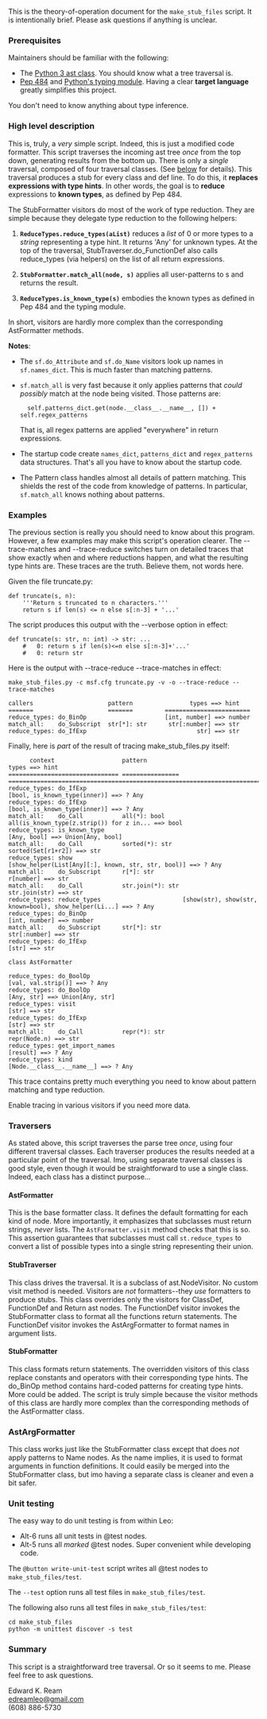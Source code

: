 
This is the theory-of-operation document for the `make_stub_files` script.
It is intentionally brief. Please ask questions if anything is unclear.

### Prerequisites

Maintainers should be familiar with the following:

- The [Python 3 ast class](https://docs.python.org/3/library/ast.html).
  You should know what a tree traversal is.
- [Pep 484](https://www.python.org/dev/peps/pep-0484/) and
  [Python's typing module](https://docs.python.org/3/library/typing.html).
  Having a clear **target language** greatly simplifies this project.
  
You don't need to know anything about type inference.

### High level description

This is, truly, a *very* simple script. Indeed, this is just a modified code formatter. This script traverses the incoming ast tree *once* from the top down, generating results from the bottom up. There is only a *single* traversal, composed of four traversal classes. (See [below](#Traversers) for details). This traversal produces a stub for every class and def line. To do this, it **replaces expressions with type hints**. In other words, the goal is to **reduce** expressions to **known types**, as defined by Pep 484.

The StubFormatter visitors do most of the work of type reduction. They are simple because they delegate type reduction to the following helpers:

1. **`ReduceTypes.reduce_types(aList)`** reduces a *list* of 0 or more types to a *string* representing a type hint. It returns 'Any' for unknown types. At the top of the traversal, StubTraverser.do_FunctionDef also calls reduce_types (via helpers) on the list of all return expressions.

2. **`StubFormatter.match_all(node, s)`** applies all user-patterns to s and returns the result.

3. **`ReduceTypes.is_known_type(s)`** embodies the known types as defined in Pep 484 and the typing module.

In short, visitors are hardly more complex than the corresponding AstFormatter methods.

**Notes**:

- The `sf.do_Attribute` and `sf.do_Name` visitors look up names in `sf.names_dict`. This is much faster than matching patterns.

- `sf.match_all` is very fast because it only applies patterns that *could possibly* match at the node being visited. Those patterns are:

        self.patterns_dict.get(node.__class__.__name__, []) + self.regex_patterns
        
  That is, all regex patterns are applied "everywhere" in return expressions.

- The startup code create `names_dict`, `patterns_dict` and `regex_patterns` data structures. That's all you have to know about the startup code.

- The Pattern class handles almost all details of pattern matching. This shields the rest of the code from knowledge of patterns. In particular, `sf.match_all` knows nothing about patterns.

### Examples

The previous section is really you should need to know about this program.  However, a few examples may make this script's operation clearer. The --trace-matches and --trace-reduce switches turn on detailed traces that show exactly when and where reductions happen, and what the resulting type hints are. These traces are the truth.  Believe them, not words here.

Given the file truncate.py:

    def truncate(s, n):
        '''Return s truncated to n characters.'''
        return s if len(s) <= n else s[:n-3] + '...'
        
The script produces this output with the --verbose option in effect:

    def truncate(s: str, n: int) -> str: ...
        #   0: return s if len(s)<=n else s[:n-3]+'...'
        #   0: return str
        
Here is the output with --trace-reduce --trace-matches in effect:

    make_stub_files.py -c msf.cfg truncate.py -v -o --trace-reduce --trace-matches
    
    callers                     pattern                types ==> hint    
    =======                     =======         ========================
    reduce_types: do_BinOp                      [int, number] ==> number
    match_all:    do_Subscript  str[*]: str      str[:number] ==> str
    reduce_types: do_IfExp                               str] ==> str

Finally, here is *part* of the result of tracing make_stub_files.py itself:

          context                   pattern                                                          types ==> hint    
    =============================== ================ =========================================================================
    reduce_types: do_IfExp                                                    [bool, is_known_type(inner)] ==> ? Any
    reduce_types: do_IfExp                                                    [bool, is_known_type(inner)] ==> ? Any
    match_all:    do_Call           all(*): bool                  all(is_known_type(z.strip()) for z in... ==> bool
    reduce_types: is_known_type                                                                [Any, bool] ==> Union[Any, bool]
    match_all:    do_Call           sorted(*): str                                      sorted(Set[r1+r2]) ==> str
    reduce_types: show                                  [show_helper(List[Any][:], known, str, str, bool)] ==> ? Any
    match_all:    do_Subscript      r[*]: str                                                    r[number] ==> str
    match_all:    do_Call           str.join(*): str                                         str.join(str) ==> str
    reduce_types: reduce_types                       [show(str), show(str, known=bool), show_helper(Li...] ==> ? Any
    reduce_types: do_BinOp                                                                   [int, number] ==> number
    match_all:    do_Subscript      str[*]: str                                               str[:number] ==> str
    reduce_types: do_IfExp                                                                           [str] ==> str
    
    class AstFormatter
    
    reduce_types: do_BoolOp                                                              [val, val.strip()] ==> ? Any
    reduce_types: do_BoolOp                                                                      [Any, str] ==> Union[Any, str]
    reduce_types: visit                                                                               [str] ==> str
    reduce_types: do_IfExp                                                                            [str] ==> str
    match_all:    do_Call           repr(*): str                                               repr(Node.n) ==> str
    reduce_types: get_import_names                                                                 [result] ==> ? Any
    reduce_types: kind                                                            [Node.__class__.__name__] ==> ? Any
    
This trace contains pretty much everything you need to know about pattern matching and type reduction.

Enable tracing in various visitors if you need more data.

### Traversers

As stated above, this script traverses the parse tree *once*, using four different traversal classes. Each traverser produces the results needed at a particular point of the traversal. Imo, using separate traversal classes is good style, even though it would be straightforward to use a single class. Indeed, each class has a distinct purpose...

#### AstFormatter

This is the base formatter class. It defines the default formatting for each kind of node. More importantly, it emphasizes that subclasses must return strings, *never* lists. The `AstFormatter.visit` method checks that this is so. This assertion guarantees that subclasses must call `st.reduce_types` to convert a list of possible types into a single string representing their union.

#### StubTraverser

This class drives the traversal. It is a subclass of ast.NodeVisitor. No custom visit method is needed. Visitors are *not* formatters--they *use* formatters to produce stubs. This class overrides only the visitors for ClassDef, FunctionDef and Return ast nodes. The FunctionDef visitor invokes the StubFormatter class to format all the functions return statements. The FunctionDef visitor invokes the AstArgFormatter to format names in argument lists.

#### StubFormatter

This class formats return statements. The overridden visitors of this class replace constants and operators with their corresponding type hints. The do_BinOp method contains hard-coded patterns for creating type hints. More could be added. The script is truly simple because the visitor methods of this class are hardly more complex than the corresponding methods of the AstFormatter class.

### AstArgFormatter

This class works just like the StubFormatter class except that does *not* apply patterns to Name nodes. As the name implies, it is used to format arguments in function definitions. It could easily be merged into the StubFormatter class, but imo having a separate class is cleaner and even a bit safer.

### Unit testing

The easy way to do unit testing is from within Leo:

- Alt-6 runs all unit tests in @test nodes.
- Alt-5 runs all *marked* @test nodes. Super convenient while developing code.

The `@button write-unit-test` script writes all @test nodes to `make_stub_files/test`.

The `--test` option runs all test files in `make_stub_files/test`.

The following also runs all test files in `make_stub_files/test`:

    cd make_stub_files
    python -m unittest discover -s test

### Summary

This script is a straightforward tree traversal. Or so it seems to me.
Please feel free to ask questions.

Edward K. Ream  
edreamleo@gmail.com  
(608) 886-5730
